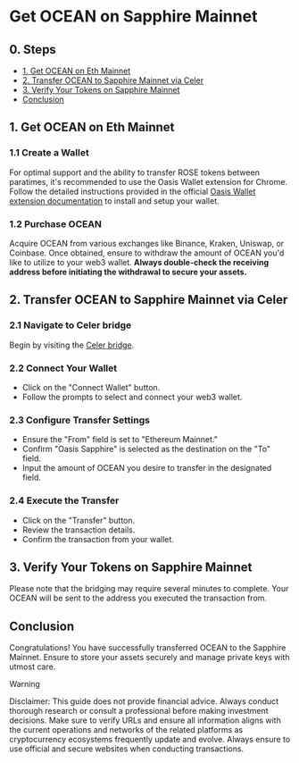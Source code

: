 # Get OCEAN on Sapphire Mainnet

## 0. Steps

- [1. Get OCEAN on Eth Mainnet](#1-get-ocean-on-eth-mainnet)
- [2. Transfer OCEAN to Sapphire Mainnet via Celer](#2-transfer-ocean-to-sapphire-mainnet-via-celer)
- [3. Verify Your Tokens on Sapphire Mainnet](#3-verify-your-tokens-on-sapphire-mainnet)
- [Conclusion](#conclusion)

## 1. Get OCEAN on Eth Mainnet

### 1.1 Create a Wallet

For optimal support and the ability to transfer ROSE tokens between paratimes, it's recommended to use the Oasis Wallet extension for Chrome. Follow the detailed instructions provided in the official [Oasis Wallet extension documentation](https://docs.oasis.io/general/manage-tokens/oasis-wallets/browser-extension/#install-the-oasis-wallet-via-chrome-web-store) to install and setup your wallet.

### 1.2 Purchase OCEAN

Acquire OCEAN from various exchanges like Binance, Kraken, Uniswap, or Coinbase. Once obtained, ensure to withdraw the amount of OCEAN you'd like to utilize to your web3 wallet. **Always double-check the receiving address before initiating the withdrawal to secure your assets.**

## 2. Transfer OCEAN to Sapphire Mainnet via Celer

### 2.1 Navigate to Celer bridge

Begin by visiting the [Celer bridge](https://cbridge.celer.network/1/23294/OCEAN).

### 2.2 Connect Your Wallet

- Click on the "Connect Wallet" button.
- Follow the prompts to select and connect your web3 wallet.

### 2.3 Configure Transfer Settings

- Ensure the "From" field is set to "Ethereum Mainnet."
- Confirm "Oasis Sapphire" is selected as the destination on the "To" field.
- Input the amount of OCEAN you desire to transfer in the designated field.

### 2.4 Execute the Transfer

- Click on the "Transfer" button.
- Review the transaction details.
- Confirm the transaction from your wallet.

## 3. Verify Your Tokens on Sapphire Mainnet

Please note that the bridging may require several minutes to complete. Your OCEAN will be sent to the address you executed the transaction from.

## Conclusion

Congratulations! You have successfully transferred OCEAN to the Sapphire Mainnet. Ensure to store your assets securely and manage private keys with utmost care.

> [!WARNING]
> Disclaimer: This guide does not provide financial advice. Always conduct thorough research or consult a professional before making investment decisions. Make sure to verify URLs and ensure all information aligns with the current operations and networks of the related platforms as cryptocurrency ecosystems frequently update and evolve. Always ensure to use official and secure websites when conducting transactions.
